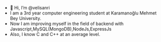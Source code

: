 - 👋 Hi, I’m @velisanri
- I am a 3rd year computer engineering student at Karamanoğlu Mehmet Bey University.
- Now I am improving myself in the field of backend with Javascript,MySQL(MongoDB),NodeJs,ExpressJs
- Also, I know C and C++ at an average level.
